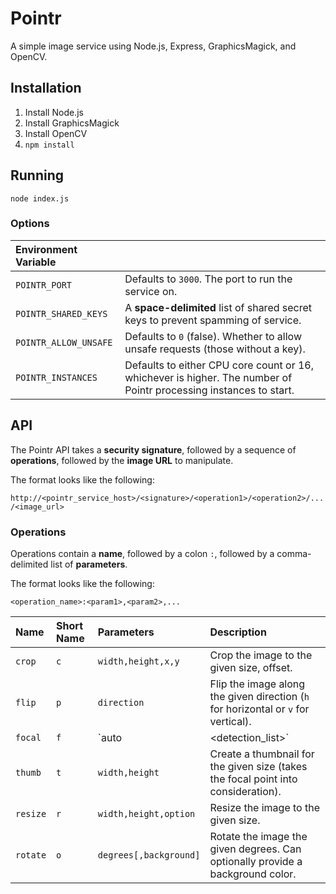 # Pointr

A simple image service using Node.js, Express, GraphicsMagick, and OpenCV.

## Installation

1. Install Node.js
2. Install GraphicsMagick
3. Install OpenCV
4. `npm install`

## Running

`node index.js`

### Options

|Environment Variable||
|:---|:---|
|`POINTR_PORT`|Defaults to `3000`. The port to run the service on.|
|`POINTR_SHARED_KEYS`|A **space-delimited** list of shared secret keys to prevent spamming of service.|
|`POINTR_ALLOW_UNSAFE`|Defaults to `0` (false). Whether to allow unsafe requests (those without a key).|
|`POINTR_INSTANCES`|Defaults to either CPU core count or 16, whichever is higher. The number of Pointr processing instances to start.|

## API

The Pointr API takes a **security signature**, followed by a sequence of **operations**, followed by the **image URL** to manipulate.

The format looks like the following:

`http://<pointr_service_host>/<signature>/<operation1>/<operation2>/.../<image_url>`

### Operations

Operations contain a **name**, followed by a colon `:`, followed by a comma-delimited list of **parameters**.

The format looks like the following:

`<operation_name>:<param1>,<param2>,...`

|Name|Short Name|Parameters|Description|
|:---|:---|:---|:---|
|`crop`|`c`|`width,height,x,y`|Crop the image to the given size, offset.| 
|`flip`|`p`|`direction`|Flip the image along the given direction (`h` for horizontal or `v` for vertical).|
|`focal`|`f`|`auto|<detection_list>`|Set the focal point for the image based on detection algorithms. The list can contain `face`, `eye`, `eyeglasses`, `full_body`, `car_site`, `interesting_points`.|
|`thumb`|`t`|`width,height`|Create a thumbnail for the given size (takes the focal point into consideration).|
|`resize`|`r`|`width,height,option`|Resize the image to the given size.|
|`rotate`|`o`|`degrees[,background]`|Rotate the image the given degrees. Can optionally provide a background color.|
